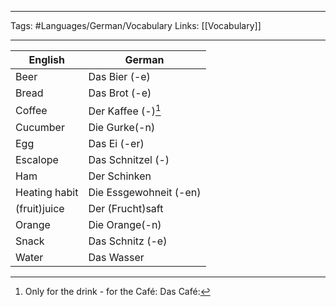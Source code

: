 ___
Tags: #Languages/German/Vocabulary
 Links: [[Vocabulary]]
___
English | German
------------ | ------------
Beer | Das Bier (-e)
Bread | Das Brot (-e)
Coffee | Der Kaffee (-)[^1]
Cucumber | Die Gurke(-n)
Egg | Das Ei (-er)
Escalope  | Das Schnitzel (-)
Ham | Der Schinken
Heating habit | Die Essgewohneit (-en)
(fruit)juice | Der (Frucht)saft
Orange | Die Orange(-n)
Snack | Das Schnitz (-e)
Water | Das Wasser


[^1]: Only for the drink - for the Café: Das Café: